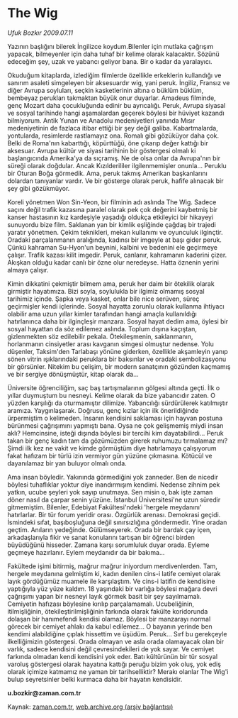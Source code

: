 # The Wig

*Ufuk Bozkır 2009.07.11*

<tr><td class="metin" colspan="2" style="padding-top: 20px; padding-left: 5px; padding-right: 10px;">Yazının başlığını bilerek İngilizce koydum.Bilenler için mutlaka çağrışım yapacak, bilmeyenler için daha tuhaf bir kelime olarak kalacaktır. Sözünü edeceğim şey, uzak ve yabancı geliyor bana. Bir o kadar da yaralayıcı.</td></tr><tr><td class="metin" colspan="2" style="padding-top: 20px; padding-left: 5px; padding-right: 10px;"><p>Okuduğum kitaplarda, izlediğim filmlerde özellikle erkeklerin kullandığı ve sanırım asaleti simgeleyen bir aksesuardır wig, yani peruk. İngiliz, Fransız ve diğer Avrupa soyluları, seçkin kasketlerinin altına o büklüm büklüm, bembeyaz perukları takmaktan büyük onur duyarlar. Amadeus filminde, genç Mozart daha çocukluğunda edinir bu ayrıcalığı. Peruk, Avrupa siyasal ve sosyal tarihinde hangi aşamalardan geçerek böylesi bir hüviyet kazandı bilmiyorum. Antik Yunan ve Anadolu medeniyetleri yanında Mısır medeniyetinin de fazlaca itibar ettiği bir şey değil galiba. Kabartmalarda, yontularda, resimlerde rastlamayız ona. Romalı gibi gözüküyor daha çok. Belki de Roma'nın kabarttığı, köpürttüğü, öne çıkarıp değer kattığı bir aksesuar. Avrupa kültür ve siyasi tarihinin bir göstergesi olmalı ki başlangıcında Amerika'ya da sıçramış. Ne de olsa onlar da Avrupa'nın bir süreği olarak doğdular. Ancak Kızılderililer ilgilenmemişler onunla... Peruklu bir Oturan Boğa görmedik. Ama, peruk takmış Amerikan başkanlarını dolardan tanıyanlar vardır. Ve bir gösterge olarak peruk, hafife alınacak bir şey gibi gözükmüyor.
<p>Koreli yönetmen Won Sin-Yeon, bir filminin adı aslında The Wig. Sadece saçını değil trafik kazasına paralel olarak pek çok değerini kaybetmiş bir kanser hastasının kız kardeşiyle yaşadığı oldukça etkileyici bir hikayeyi sunuyordu bize film. Saklanan yan bir kimlik eşliğinde çağdaş bir trajedi yaratır yönetmen. Çekim teknikleri, mekan kullanımı ve oyunculuk ilginçtir. Oradaki parçalanmanın aralığında, kadınsı bir imgeyle at başı gider peruk. Çünkü kahraman Su-Hyon'un beynini, kalbini ve bedenini ele geçirmeye çalışır. Trafik kazası kilit imgedir. Peruk, canlanır, kahramanın kaderini çizer. Akışkan olduğu kadar canlı bir özne olur neredeyse. Hatta öznenin yerini almaya çalışır.
<p>Kimin dikkatini çekmiştir bilmem ama, peruk her daim bir ötekilik olarak girmiştir hayatımıza. Bizi soyla, soylulukla bir ilgimiz olmamış sosyal tarihimiz içinde. Şapka veya kasket, onlar bile nice serüven, süreç geçirmişler kendi içlerinde. Sosyal hayatta zorunlu olarak kullanma ihtiyacı olabilir ama uzun yıllar kimler tarafından hangi amaçla kullanıldığı hatırlanınca daha bir ilginçleşir manzara. Sosyal hayat dedim ama, öylesi bir sosyal hayattan da söz edilemez aslında. Toplum dışına kaçıştan, gizlenmekten söz edilebilir pekala. Ötekileşmenin, saklanmanın, horlanmanın cinsiyetler arası kavganın simgesi olmuştur nedense. Yolu düşenler, Taksim'den Tarlabaşı yönüne giderken, özellikle akşamleyin yanıp sönen vitrin ışıklarındaki peruklara bir baksınlar ve oradaki sembolizasyonu bir görsünler. Nitekim bu çelişim, bir modern sanatçının gözünden kaçmamış ve bir sergiye dönüşmüştür, kitap olarak da...
<p>Üniversite öğrenciliğim, saç baş tartışmalarının gölgesi altında geçti. İlk o yıllar duymuştum bu nesneyi. Kelime olarak da bize yabancıdır zaten. O yüzden karşılığı da oturmamıştır dilimize. Yabancılığı sürdürülerek katılmıştır aramıza. Yaygınlaşarak. Doğrusu, genç kızlar için ilk önerildiğinde ürpermiştim o kelimeden. İnsanın kendisini saklaması için hayvan postuna bürünmesi çağrışımını yapmıştı bana. Oysa ne çok gelişmemiş miydi insan aklı? Hemcinsine, isteği dışında böylesi bir tercihi kim dayatabilirdi... Peruk takan bir genç kadın tam da gözümüzden girerek ruhumuzu tırmalamaz mı? Şimdi ilk kez ne vakit ve kimde görmüştüm diye hatırlamaya çalışıyorum fakat hafızam bir türlü izin vermiyor gün yüzüne çıkmasına. Kötücül ve dayanılamaz bir yan buluyor olmalı onda.
<p>Ama insan böyledir. Yakınında görmediğini yok zanneder. Ben de nicedir böylesi tuhaflıklar yoktur diye inandırmışım kendimi. Nedense zihnim pek yatkın, ucube şeyleri yok sayıp unutmaya. Sen misin o, bak işte zaman döner nasıl da çarpar senin yüzüne. İstanbul Üniversitesi'ne uzun süredir gitmemiştim. Bilenler, Edebiyat Fakültesi'ndeki 'hergele meydanını' hatırlarlar. Bir tür forum yeridir orası. Özgürlük arenası. Demokrasi geçidi. İsmindeki sıfat, başıboşluğuna değil sınırsızlığına göndermedir. Yine oradan geçtim. Anıların yedeğinde. Gülümseyerek. Orada bir bardak çay içen, arkadaşlarıyla fikir ve sanat konularını tartışan bir öğrenci birden büyüdüğünü hisseder. Zamana karşı sorumluluk duyar orada. Eyleme geçmeye hazırlanır. Eylem meydanıdır da bir bakıma...
<p> Fakültede işimi bitirmiş, mağrur mağrur iniyordum merdivenlerden. Tam, hergele meydanına gelmiştim ki, kadın denilen cins-i latife cemiyet olarak layık gördüğümüz muamele ile karşılaştım. Ve cins-i latifin de kendisine yaptığıyla yüz yüze kaldım. 18 yaşındaki bir varlığa böylesi mağara devri çağrışımı yapan bir nesneyi layık görmek basit bir şey sayılmamalı. Cemiyetin hafızası böylesine kırılıp parçalamamalı. Ucubeliğinin, itilmişliğinin, ötekileştirilmişliğinin farkında olarak fakülte koridorunda dolaşan bir hanımefendi kendisi olamaz. Böylesi bir manzarayı normal görecek bir cemiyet ahlakı da kabul edilemez... O bayanın yerinde ben kendimi alabildiğine çıplak hissettim ve üşüdüm. Peruk... Sırf bu gerekçeyle ilkelliğimizin göstergesi. Orada olmayan ve asla orada olamayacak olan bir varlık, sadece kendisini değil çevresindekileri de yok sayar. Ve cemiyet farkında olmadan kendi kendisini yok eder. Batı kültürünün bir tür sosyal varoluş göstergesi olarak hayatına kattığı peruğu bizim yok oluş, yok ediş olarak içimize katmamız ne yaman bir tarihselliktir? Merakı olanlar The Wig'i bulup seyretsinler belki kurmaca daha bir hayatın kendisidir.
<p><b>u.bozkir@zaman.com.tr</b><br/></p></p></p></p></p></p></p></td></tr>

Kaynak: [zaman.com.tr](http://zaman.com.tr/yazar.do?yazino=867967), [web.archive.org (arşiv bağlantısı)](http://web.archive.org/web/20090716035453/http://zaman.com.tr:80/yazar.do?yazino=867967)
